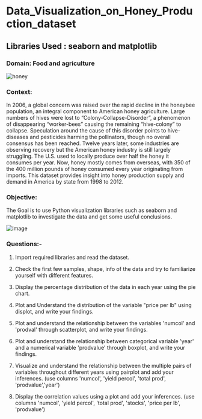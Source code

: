# Data_Visualization_on_Honey_Production_dataset
## Libraries Used : seaborn and matplotlib 

### Domain: Food and agriculture

![honey](https://github.com/Ginga1402/Data_Visualization_on_Honey_Production_dataset/assets/130181481/f1ec4e17-e184-484e-b9ad-bce530a50009)

### Context:

In 2006, a global concern was raised over the rapid decline in the honeybee population, an integral component to American honey agriculture. Large numbers of hives were lost to “Colony-Collapse-Disorder”, a phenomenon of disappearing “worker-bees” causing the remaining “hive-colony” to collapse. Speculation around the cause of this disorder points to hive-diseases and pesticides harming the pollinators, though no overall consensus has been reached. Twelve years later, some industries are observing recovery but the American honey industry is still largely struggling. The U.S. used to locally produce over half the honey it consumes per year. Now, honey mostly comes from overseas, with 350 of the 400 million pounds of honey consumed every year originating from imports. This dataset provides insight into honey production supply and demand in America by state from 1998 to 2012.

### Objective:

The Goal is to use Python visualization libraries such as seaborn and matplotlib to investigate the data and get some useful conclusions.

![image](https://github.com/Ginga1402/Data_Visualization_on_Honey_Production_dataset/assets/130181481/0a413889-3f1d-4426-9af5-33184c7f978b)

### Questions:-

1. Import required libraries and read the dataset.

2. Check the first few samples, shape, info of the data and try to familiarize yourself with different features.

3. Display the percentage distribution of the data in each year using the pie chart.

4. Plot and Understand the distribution of the variable "price per lb" using displot, and write your findings.
5. Plot and understand the relationship between the variables 'numcol' and 'prodval' through scatterplot, and write your findings.

6. Plot and understand the relationship between categorical variable 'year' and a numerical variable 'prodvalue' through boxplot, and write your findings.

7. Visualize and understand the relationship between the multiple pairs of variables throughout different years using pairplot and add your inferences. (use columns 'numcol', 'yield percol', 'total prod', 'prodvalue','year')

8. Display the correlation values using a plot and add your inferences. (use columns 'numcol', 'yield percol', 'total prod', 'stocks', 'price per lb', 'prodvalue')


